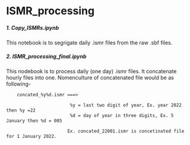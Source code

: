 # ISMR_processing
##### 1. Copy_ISMRs.ipynb 
This notebook is to segrigate daily .ismr files from the raw .sbf files.

##### 2. ISMR_processing_final.ipynb
This nodebook is to process daily (one day) .ismr files. It concatenate hourly files into one. 
Nomenculture of concatenated file would be as following-
  
        
        concated_%y%d.ismr ===>   
                            
                            %y = last two digit of year, Ex. year 2022 then %y =22
                            %d = day of year in three digits, Ex. 5 January then %d = 005
                            
                           Ex. concated_22001.ismr is concetinated file for 1 January 2022.
